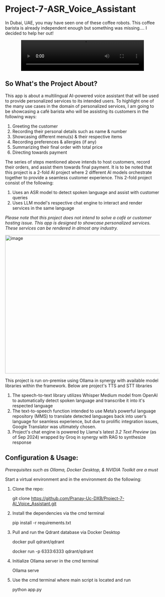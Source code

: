 # Project-7-ASR_Voice_Assistant

In Dubai, UAE, you may have seen one of these coffee robots. This coffee barista is already independent enough but something was missing.... I decided to help her out!



<div align="center">
  <video src=https://github.com/user-attachments/assets/3374d9b5-77cc-4cac-9c4e-45ff0863dcfe width="400" height="100"/>
</div>



## So What's the Project About?
This app is about a multilingual AI-powered voice assistant that will be used to provide personalized services to its intended users. To highlight one of the many use cases in the domain of personalized services, I am going to be showcasing a café barista who will be assisting its customers in the following ways:

1)	Greeting the customer
2)	Recording their personal details such as name & number
3)	Showcasing different menu(s) & their respective items
4)	Recording preferences & allergies (if any)
5)	Summarizing their final order with total price
6)	Directing towards payment

The series of steps mentioned above intends to host customers, record their orders, and assist them towards final payment. It is to be noted that this project is a 2-fold AI project where 2 different AI models orchestrate together to provide a seamless customer experience. This 2-fold project consist of the following:

1)	Uses an ASR model to detect spoken language and assist with customer queries
2)	Uses LLM model's respective chat engine to interact and render services in the same language
   
*Please note that this project does not intend to solve a café or customer hosting issue. This app is designed to showcase personalized services. These services can be rendered in almost any industry.*

<img width="980"  height="450" alt="image" src="https://github.com/user-attachments/assets/46656188-39ca-421e-a057-392234b1aec2">

This project is run on-premise using Ollama in synergy with available model libraries within the framework. Below are project's TTS and STT libraries

1)	The speech-to-text library utilizes Whisper Medium model from OpenAI to automatically detect spoken language and transcribe it into it's respected language
2)	The text-to-speech function intended to use Meta’s powerful language repository (MMS) to translate detected languages back into user’s language for seamless experience, but due to prolific integration issues, Google Translator was ultimately chosen.
3)	Project's chat engine is powered by Llama's latest *3.2 Text Preview* (as of Sep 2024) wrapped by Groq in synergy with RAG to synthesize response
   

## Configuration & Usage:

*Prerequisites such as Ollama, Docker Desktop, & NVIDIA Toolkit are a must*

Start a virtual environment and in the environment do the following:

1) Clone the repo:
   
   git clone https://github.com/Pranay-Uc-DXB/Project-7-AI_Voice_Assistant.git
3) Install the dependencies via the cmd terminal
   
   pip install -r requirements.txt
4) Pull and run the Qdrant database via Docker Desktop
   
   docker pull qdrant/qdrant
   
   docker run -p 6333:6333 qdrant/qdrant
6) Initialize Ollama server in the cmd terminal
   
   Ollama serve
7) Use the cmd terminal where main script is located and run
    
   python app.py    
      


